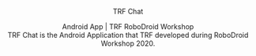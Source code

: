 <p align="center">
TRF Chat
</p>
<p align="center">
Android App | TRF RoboDroid Workshop
  <br>
TRF Chat is the Android Application that TRF developed during RoboDroid Workshop 2020.
</p>
